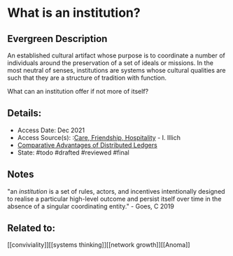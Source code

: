 # What is an institution?
## Evergreen Description
An established cultural artifact whose purpose is to coordinate a number of individuals around the preservation of a set of ideals or missions. In the most neutral of senses, institutions are systems whose cultural qualities are such that they are a structure of tradition with function. 

What can an institution offer if not more of itself?
## Details:
- Access Date: Dec 2021
- Access Source(s): :[Care, Friendship, Hospitality](https://theconvivialsociety.substack.com/p/care-friendship-hospitality-reflections) - I. Illich
- [Comparative Advantages of Distributed Ledgers](https://pluranimity.org/2019/06/02/comparative-advantages-distributed-ledgers/)
- State: #todo #drafted #reviewed #final 

## Notes
"an _institution_ is a set of rules, actors, and incentives intentionally designed to realise a particular high-level outcome and persist itself over time in the absence of a singular coordinating entity." - Goes, C 2019
## Related to: 
[[conviviality]][[systems thinking]][[network growth]][[Anoma]]